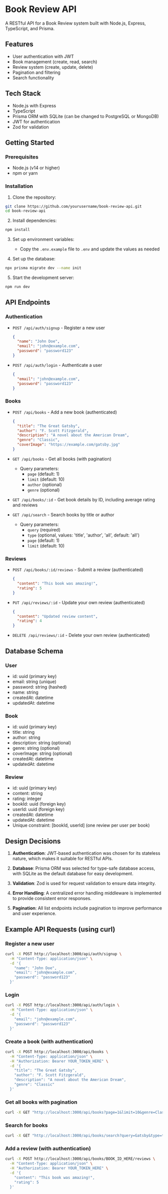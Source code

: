 # Book Review API

A RESTful API for a Book Review system built with Node.js, Express, TypeScript, and Prisma.

## Features

- User authentication with JWT
- Book management (create, read, search)
- Review system (create, update, delete)
- Pagination and filtering
- Search functionality

## Tech Stack

- Node.js with Express
- TypeScript
- Prisma ORM with SQLite (can be changed to PostgreSQL or MongoDB)
- JWT for authentication
- Zod for validation

## Getting Started

### Prerequisites

- Node.js (v14 or higher)
- npm or yarn

### Installation

1. Clone the repository:

```bash
git clone https://github.com/yourusername/book-review-api.git
cd book-review-api
```

2. Install dependencies:

```bash
npm install
```

3. Set up environment variables:
   - Copy the `.env.example` file to `.env` and update the values as needed

4. Set up the database:

```bash
npx prisma migrate dev --name init
```

5. Start the development server:

```bash
npm run dev
```

## API Endpoints

### Authentication

- `POST /api/auth/signup` - Register a new user
  ```json
  {
    "name": "John Doe",
    "email": "john@example.com",
    "password": "password123"
  }
  ```

- `POST /api/auth/login` - Authenticate a user
  ```json
  {
    "email": "john@example.com",
    "password": "password123"
  }
  ```

### Books

- `POST /api/books` - Add a new book (authenticated)
  ```json
  {
    "title": "The Great Gatsby",
    "author": "F. Scott Fitzgerald",
    "description": "A novel about the American Dream",
    "genre": "Classic",
    "coverImage": "https://example.com/gatsby.jpg"
  }
  ```

- `GET /api/books` - Get all books (with pagination)
  - Query parameters:
    - `page` (default: 1)
    - `limit` (default: 10)
    - `author` (optional)
    - `genre` (optional)

- `GET /api/books/:id` - Get book details by ID, including average rating and reviews

- `GET /api/search` - Search books by title or author
  - Query parameters:
    - `query` (required)
    - `type` (optional, values: 'title', 'author', 'all', default: 'all')
    - `page` (default: 1)
    - `limit` (default: 10)

### Reviews

- `POST /api/books/:id/reviews` - Submit a review (authenticated)
  ```json
  {
    "content": "This book was amazing!",
    "rating": 5
  }
  ```

- `PUT /api/reviews/:id` - Update your own review (authenticated)
  ```json
  {
    "content": "Updated review content",
    "rating": 4
  }
  ```

- `DELETE /api/reviews/:id` - Delete your own review (authenticated)

## Database Schema

### User
- id: uuid (primary key)
- email: string (unique)
- password: string (hashed)
- name: string
- createdAt: datetime
- updatedAt: datetime

### Book
- id: uuid (primary key)
- title: string
- author: string
- description: string (optional)
- genre: string (optional)
- coverImage: string (optional)
- createdAt: datetime
- updatedAt: datetime

### Review
- id: uuid (primary key)
- content: string
- rating: integer
- bookId: uuid (foreign key)
- userId: uuid (foreign key)
- createdAt: datetime
- updatedAt: datetime
- Unique constraint: [bookId, userId] (one review per user per book)

## Design Decisions

1. **Authentication**: JWT-based authentication was chosen for its stateless nature, which makes it suitable for RESTful APIs.

2. **Database**: Prisma ORM was selected for type-safe database access, with SQLite as the default database for easy development.

3. **Validation**: Zod is used for request validation to ensure data integrity.

4. **Error Handling**: A centralized error handling middleware is implemented to provide consistent error responses.

5. **Pagination**: All list endpoints include pagination to improve performance and user experience.

## Example API Requests (using curl)

### Register a new user

```bash
curl -X POST http://localhost:3000/api/auth/signup \
  -H "Content-Type: application/json" \
  -d '{
    "name": "John Doe",
    "email": "john@example.com",
    "password": "password123"
  }'
```

### Login

```bash
curl -X POST http://localhost:3000/api/auth/login \
  -H "Content-Type: application/json" \
  -d '{
    "email": "john@example.com",
    "password": "password123"
  }'
```

### Create a book (with authentication)

```bash
curl -X POST http://localhost:3000/api/books \
  -H "Content-Type: application/json" \
  -H "Authorization: Bearer YOUR_TOKEN_HERE" \
  -d '{
    "title": "The Great Gatsby",
    "author": "F. Scott Fitzgerald",
    "description": "A novel about the American Dream",
    "genre": "Classic"
  }'
```

### Get all books with pagination

```bash
curl -X GET "http://localhost:3000/api/books?page=1&limit=10&genre=Classic"
```

### Search for books

```bash
curl -X GET "http://localhost:3000/api/books/search?query=Gatsby&type=title"
```

### Add a review (with authentication)

```bash
curl -X POST http://localhost:3000/api/books/BOOK_ID_HERE/reviews \
  -H "Content-Type: application/json" \
  -H "Authorization: Bearer YOUR_TOKEN_HERE" \
  -d '{
    "content": "This book was amazing!",
    "rating": 5
  }'
```